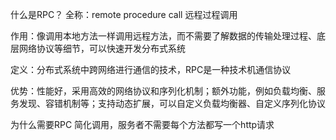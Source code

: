 什么是RPC？
全称：remote procedure call 远程过程调用

作用：像调用本地方法一样调用远程方法，而不需要了解数据的传输处理过程、底层网络协议等细节，可以快速开发分布式系统

定义：分布式系统中跨网络进行通信的技术，RPC是一种技术机通信协议

优势：性能好，采用高效的网络协议和序列化机制；额外功能，例如负载均衡、服务发现、容错机制等；支持动态扩展，可以自定义负载均衡器、自定义序列化协议

为什么需要RPC
简化调用，服务者不需要每个方法都写一个http请求
